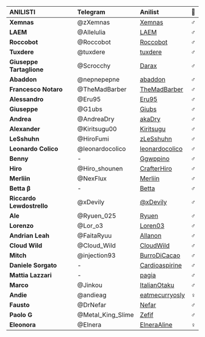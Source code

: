 | ANILISTI | Telegram | Anilist | 🍆 |
| :-- | :-- | :-- | :--: |
| **Xemnas** | @zXemnas | [Xemnas](https://anilist.co/user/Xemnas/) | ♂ |
| **LAEM** | @Allelulia | [LAEM](https://anilist.co/user/LAEM/) | ♂ |
| **Roccobot** | @Roccobot | [Roccobot](https://anilist.co/user/Roccobot/) | ♂ |
| **Tuxdere** | @tuxdere | [tuxdere](https://anilist.co/user/tuxdere/) | ♂ |
| **Giuseppe Tartaglione** | @Scrocchy | [Darax](https://anilist.co/user/Darax/) | ♂ |
| **Abaddon** | @nepnepepne | [abaddon](https://anilist.co/user/abaddon/) | ♂ |
| **Francesco Notaro** | @TheMadBarber | [TheMadBarber](https://anilist.co/user/TheMadBarber) | ♂ |
| **Alessandro** | @Eru95 | [Eru95](https://anilist.co/user/Eru95/) | ♂ |
| **Giuseppe** | @G1ubs | [Giubs](https://anilist.co/user/Giubs/) | ♂ |
| **Andrea** | @AndreaDry | [akaDry](https://anilist.co/user/akaDry/) | ♂ |
| **Alexander** | @Kiritsugu00 | [Kiritsugu](https://anilist.co/user/Kiritsugu/) | ♂ |
| **LeSshuhn** | @HiroFumi | [zLeSshuhn](https://anilist.co/user/zLeSshuhn/) | ♂ |
| **Leonardo Colico** | @leonardocolico | [leonardocolico](https://anilist.co/user/leonardocolico/) | ♂ |
| **Benny** | - | [Ggwppino](https://anilist.co/user/Ggwppino/) | ♂ |
| **Hiro** | @Hiro_shounen | [CrafterHiro](https://anilist.co/user/CrafterHiro/) | ♂ |
| **Merliin** | @NexFlux | [Merliin](https://anilist.co/user/Merliin/) | ♂ |
| **Betta β** | - | [Betta](https://anilist.co/user/Betta/) | ♂ |
| **Riccardo Lewdostrello** | @xDevily | [@xDevily](https://anilist.co/user/xDevily/) | ♂ |
| **Ale** | @Ryuen_025 | [Ryuen](https://anilist.co/user/Ryuen/) | ♂ |
| **Lorenzo** | @Lor_o3 | [Loren03](https://anilist.co/user/Loren03) | ♂ |
| **Andrian Leah** | @FaitaRyuu | [Allanon](https://anilist.co/user/Allanon/) | ♂ |
| **Cloud Wild** | @Cloud_Wild | [CloudWild](https://anilist.co/user/CloudWild) | ♂ |
| **Mitch** | @injection93 | [BurroDiCacao](https://anilist.co/user/BurroDiCacao/) | ♂ |
| **Daniele Sorgato** | - | [Cardioaspirine](https://anilist.co/user/Cardioaspirine/) | ♂ |
| **Mattia Lazzari** | - | [pagia](https://anilist.co/user/pagia/) | ♂ |
| **Marco** | @Jinkou | [ItalianOtaku](https://anilist.co/user/ItalianOtaku/) | ♂ |
| **Andie** | @andieag | [eatmecurryosly](https://anilist.co/user/eatmecurryosly/) | ♀ |
| **Fausto** | @DrNefar | [Nefar](https://anilist.co/user/Nefar/) | ♂ |
| **Paolo G** | @Metal_King_Slime | [Zefif](https://anilist.co/user/Zefir/) | ♂ |
| **Eleonora** | @Elnera | [ElneraAline](https://anilist.co/user/ElneraAline) | ♀ |
